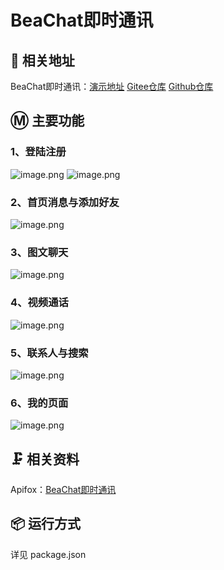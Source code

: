 # BeaChat即时通讯

## 📃 相关地址

BeaChat即时通讯：[演示地址](https://beachat.ucstu.com) [Gitee仓库](https://gitee.com/zxd2219/bea-chat) [Github仓库](https://github.com/ucstu/bea-chat)

## Ⓜ️ 主要功能

### 1、登陆注册

![image.png](https://s2.loli.net/2022/11/01/oTOD7YB5afAnJjR.png)
![image.png](https://s2.loli.net/2022/11/01/WjgfvlINc426BqM.png)

### 2、首页消息与添加好友

![image.png](https://s2.loli.net/2022/11/01/yIcCiRs7K348mp6.png)

### 3、图文聊天

![image.png](https://s2.loli.net/2022/11/01/bNPYCI5JFtrknHm.png)

### 4、视频通话

![image.png](https://s2.loli.net/2022/11/01/4escTFzKlMftyW7.png)

### 5、联系人与搜索

![image.png](https://s2.loli.net/2022/11/01/tZ1sVXmd7hEuNl5.png)

### 6、我的页面

![image.png](https://s2.loli.net/2022/11/01/xkWUqrgA8uKECfY.png)

## 🗜️ 相关资料

Apifox：[BeaChat即时通讯](https://www.apifox.cn/apidoc/shared-bb163b8d-f196-4463-873d-d6bb6d8ce0fa)

## 📦 运行方式

详见 package.json
